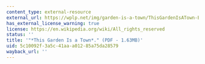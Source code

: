```yaml
---
content_type: external-resource
external_url: https://wplp.net/img/garden-is-a-town/ThisGardenIsATown-Exhibit-FactSheet.pdf
has_external_license_warning: true
license: https://en.wikipedia.org/wiki/All_rights_reserved
status: ''
title: '"*This Garden Is a Town*." (PDF - 1.63MB)'
uid: 5c10092f-3a5c-41aa-a012-85a75da28579
wayback_url: ''
---
```

